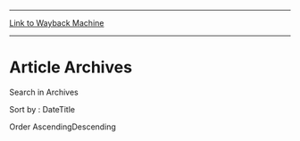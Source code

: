 
---
[Link to Wayback Machine](https://web.archive.org/web/20140905151011/http://magic.wizards.com/en/articles/archive/arcana/khans-tarkir-promo%20s-2014-09-04)

[_metadata_:generator]:- "Drupal 7 (http://drupal.org)"
[_metadata_:publish_date]:- "2014-09-04"
[_metadata_:source]:- "div-main"
[_metadata_:title]:- "Article Archives"
[_metadata_:wayback_capture_timestamp]:- "2014-09-05 15:10:11"
[_metadata_:wayback_raw_url]:- "https://web.archive.org/web/20140905151011id_/http://magic.wizards.com/en/articles/archive/arcana/khans-tarkir-promo%20s-2014-09-04"
[_metadata_:wayback_url]:- "http://magic.wizards.com/en/articles/archive/arcana/khans-tarkir-promo%20s-2014-09-04"
---





Article Archives
================


 











 Search in Archives 








Sort by : 
DateTitle




Order 
AscendingDescending



 

 


 
 

  







